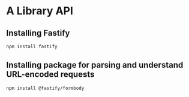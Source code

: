 # A Library API

## Installing Fastify

```sh
npm install fastify
```

## Installing package for parsing and understand URL-encoded requests

```sh
npm install @fastify/formbody
```
